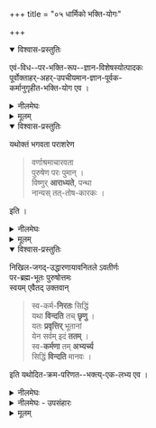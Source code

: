 +++
title = "०५ धार्मिको भक्ति-योगः"

+++
<details open><summary>विश्वास-प्रस्तुतिः</summary>

एवं-विध--पर-भक्ति-रूप--ज्ञान-विशेषस्योत्पादकः  
पूर्वोक्ताहर्-अहर्-उपचीयमान-ज्ञान-पूर्वक-  
कर्मानुगृहीत-भक्ति-योग एव । 
</details>

<details><summary>नीलमेघः</summary>

इस परमभक्ति रूप ज्ञानविशेष का मूलकारण  
वह भक्तियोग है  
जो प्रतिदिन करते २ बढ़ता जाता है,  
तथा ज्ञानपूर्वक किये जाने वाले कर्मों से सम्पन्न होता है ।  
ज्ञानपूर्वक किया जाने वाला कर्म  
निष्काम कर्म है ।+++(5)+++  

</details>


<details><summary>मूलम्</summary>

एवंविधपरभक्तिरूपज्ञानविशेषस्योत्पादकः पूर्वोक्ताहरहरुपचीयमानज्ञानपूर्वककर्मानुगृहीतभक्तियोग एव । 
</details>


<details open><summary>विश्वास-प्रस्तुतिः</summary>

यथोक्तं भगवता पराशरेण

> वर्णाश्रमाचारवता  
पुरुषेण परः पुमान् ।  
विष्णुर् **आराध्यते**, पन्था  
नान्यस् तत्-तोष-कारकः । 

इति । 

</details>

<details><summary>नीलमेघः</summary>

भगवान् श्री पराशरब्रह्मर्षि ने  
इस अर्थ को कहा है कि-  

> वर्णाश्रमाचारवता  
> पुरुषेण परः पुमान् ।  
विष्णुराराध्यते पन्था  
नान्यस् तत्तोपकारकः ॥  

अर्थात् 

> वर्णाश्रमधर्म का आचरण करने वाले पुरुष के द्वारा  
> वह परमपुरुष श्रीविष्णु भगवान् आराधित होते हैं ।  
> वर्णाश्रमधर्म को छोड़कर  
> दूसरा कोई मार्ग ऐसा नहीं है  
> जिससे श्रीभगवान् सन्तुष्ट हों । 

</details>


<details><summary>मूलम्</summary>

यथोक्तं भगवता पराशरेण

वर्णाश्रमाचारवता  
पुरुषेण परः पुमान् ।  
विष्णुर् आराध्यते पन्था  
नान्यस् तत्तोषकारकः । 

इति । 

</details>

<details open><summary>विश्वास-प्रस्तुतिः</summary>

निखिल-जगद्-उद्धारणायावनितले ऽवतीर्णः  
पर-ब्रह्म-भूतः पुरुषोत्तमः  
स्वयम् एवैतद् उक्तवान् 

> स्व-कर्म-**निरतः** सिद्धिं  
यथा **विन्दति** तच् **छृणु** ।  
यतः **प्रवृत्तिर्** भूतानां  
येन सर्वम् इदं **ततम्** ।  
स्व-**कर्मणा** तम् **अभ्यर्च्य**  
सिद्धिं **विन्दति** मानवः । 

इति यथोदित-क्रम-परिणत--भक्त्य्-एक-लभ्य एव ।
</details>

<details><summary>नीलमेघः</summary>

सम्पूर्ण जगत् का कल्याण करने के लिये  
भूलोक में श्रीभगवान् के रूप में अवतीर्ण  
परब्रह्म पुरुषोत्तम भगवान भी  
स्वयं यह कहते हैं कि-  

> स्व-कर्म-**निरतः** सिद्धिं  
यथा **विन्दति** तच् **छृणु** ।  
यतः **प्रवृत्तिर्** भूतानां  
येन सर्वम् इदं **ततम्** ।  
स्व-**कर्मणा** तम् **अभ्यर्च्य**  
सिद्धिं **विन्दति** मानवः । 

अर्थात् 

> स्वकर्मनिरत मनुष्य जिस प्रकार सिद्धि को प्राप्त करता है,  
> उस बात को सुनो।  
> जिस भगवान् से इन चेतनाचेतनपदार्थों की  
> उत्पत्ति इत्यादि व्यापार होते हैं,  
तथा जिस भगवान् से  
यह जगत् स्वकर्म से आराधना करके  
मनुष्य व्याप्त रहता है,  
इन्द्र आदि देवताओं के अन्तरात्मा उस भगवान् की सिद्धि को प्राप्त करता है । 
</details>

<details><summary>नीलमेघः - उपसंहारः</summary>

इन सब विवेचनों से सिद्ध होता है कि  
परब्रह्म परमात्मा श्रीभगवान्  
उपर्युक्त क्रम से सम्पन्न होने वाली भक्ति से ही  
प्राप्य होते हैं ।+++(5)+++ 

इस प्रकार श्रीरामानुज स्वामी जी ने उपायस्वरूप का निष्कर्ष किया है ।  

</details>


<details><summary>मूलम्</summary>

निखिलजगदुद्धारणायावनितले ऽवतीर्णः परब्रह्मभूतः पुरुषोत्तमः स्वयम् एवैतदुक्तवान्स्वकर्मनिरतः सिद्धिं यथा विन्दति तच्छृणु । यतः प्रवृत्तिर् भूतानां येन सर्वम् इदं ततम् । स्वकर्मणा तम् अभ्यर्च्य सिद्धिं विन्दति मानवः । इति यथोदितक्रमपरिणतभक्त्येकलभ्य एव ।
</details>

